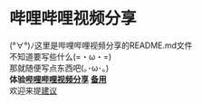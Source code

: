 # 哔哩哔哩视频分享

(°∀°)ﾉ这里是哔哩哔哩视频分享的README.md文件  
不知道要写些什么(=・ω・=)  
那就随便写点东西吧(｡･ω･｡)  
**体验[哔哩哔哩视频分享](https://xkk1.github.io/bilishare/) [备用](https://xkk2.gitee.io/bilishare/)**  
欢迎来提[建议](https://github.com/xkk1/x/bilishare/issues)  
